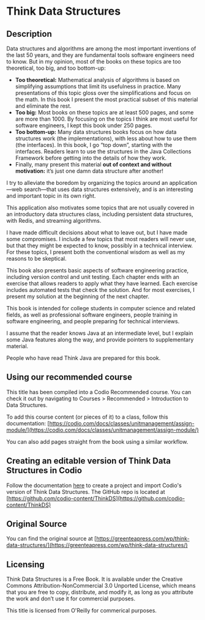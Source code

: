 # Think Data Structures

## Description
Data structures and algorithms are among the most important inventions of the last 50 years, and they are fundamental tools software engineers need to know. But in my opinion, most of the books on these topics are too theoretical, too big, and too bottom-up:

* **Too theoretical:** Mathematical analysis of algorithms is based on simplifying assumptions that limit its usefulness in practice. Many presentations of this topic gloss over the simplifications and focus on the math. In this book I present the most practical subset of this material and eliminate the rest.
* **Too big:** Most books on these topics are at least 500 pages, and some are more than 1000. By focusing on the topics I think are most useful for software engineers, I kept this book under 250 pages.
* **Too bottom-up:** Many data structures books focus on how data structures work (the implementations), with less about how to use them (the interfaces). In this book, I go “top down”, starting with the interfaces. Readers learn to use the structures in the Java Collections Framework before getting into the details of how they work.
* Finally, many present this material **out of context and without motivation:** it’s just one damn data structure after another!

I try to alleviate the boredom by organizing the topics around an application—web search—that uses data structures extensively, and is an interesting and important topic in its own right.

This application also motivates some topics that are not usually covered in an introductory data structures class, including persistent data structures, with Redis, and streaming algorithms.

I have made difficult decisions about what to leave out, but I have made some compromises. I include a few topics that most readers will never use, but that they might be expected to know, possibly in a technical interview. For these topics, I present both the conventional wisdom as well as my reasons to be skeptical.

This book also presents basic aspects of software engineering practice, including version control and unit testing. Each chapter ends with an exercise that allows readers to apply what they have learned. Each exercise includes automated tests that check the solution. And for most exercises, I present my solution at the beginning of the next chapter.

This book is intended for college students in computer science and related fields, as well as professional software engineers, people training in software engineering, and people preparing for technical interviews.

I assume that the reader knows Java at an intermediate level, but I explain some Java features along the way, and provide pointers to supplementary material.

People who have read Think Java are prepared for this book.


## Using our recommended course
This title has been compiled into a Codio Recommended course. You can check it out by navigating to Courses > Recommended > Introduction to Data Structures.

To add this course content (or pieces of it) to a class, follow this documentation: [https://codio.com/docs/classes/unitmanagement/assign-module/](https://codio.com/docs/classes/unitmanagement/assign-module/)

You can also add pages straight from the book using a similar workflow.

## Creating an editable version of Think Data Structures in Codio
Follow the documentation [here](https://codio.com/docs/project/creating/) to create a project and import Codio's version of Think Data Structures. The GitHub repo is located at [https://github.com/codio-content/ThinkDS](https://github.com/codio-content/ThinkDS)

## Original Source
You can find the original source at [https://greenteapress.com/wp/think-data-structures/](https://greenteapress.com/wp/think-data-structures/)


## Licensing 
Think Data Structures is a Free Book. It is available under the Creative Commons Attribution-NonCommercial 3.0 Unported License, which means that you are free to copy, distribute, and modify it, as long as you attribute the work and don’t use it for commercial purposes.

This title is licensed from O'Reilly for commerical purposes.
